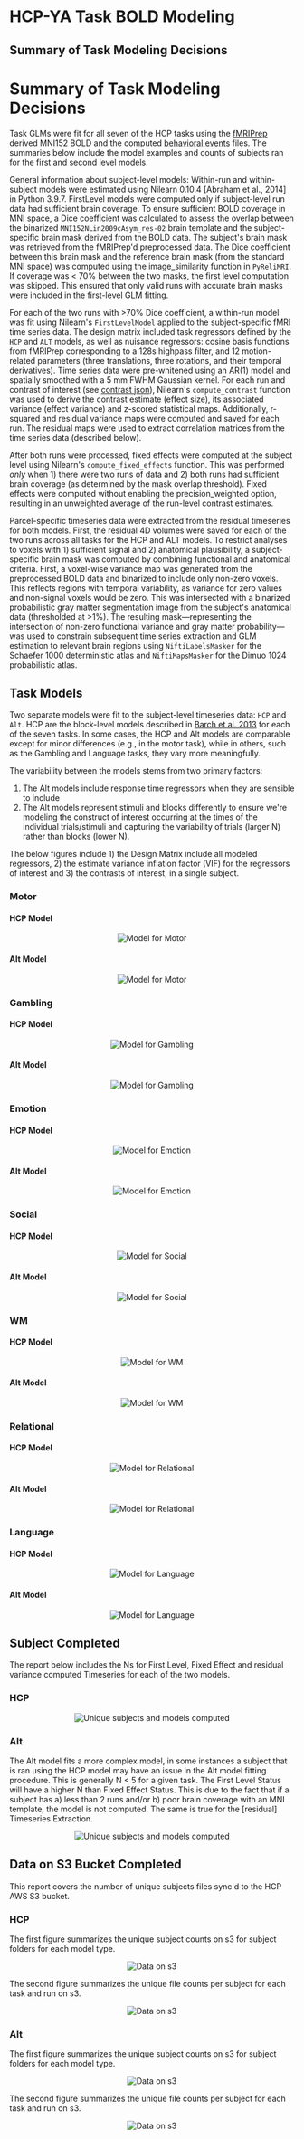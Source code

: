 # HCP-YA Task BOLD Modeling

## Summary of Task Modeling Decisions

# Summary of Task Modeling Decisions

Task GLMs were fit for all seven of the HCP tasks using the [fMRIPrep](../fmriprep/) derived MNI152 BOLD and the computed [behavioral events](../taskevents/) files. The summaries below include the model examples and counts of subjects ran for the first and second level models.

General information about subject-level models: Within-run and within-subject models were estimated using Nilearn 0.10.4 [Abraham et al., 2014] in Python 3.9.7. FirstLevel models were computed only if subject-level run data had sufficient brain coverage. To ensure sufficient BOLD coverage in MNI space, a Dice coefficient was calculated to assess the overlap between the binarized `MNI152NLin2009cAsym_res-02` brain template and the subject-specific brain mask derived from the BOLD data. The subject's brain mask was retrieved from the fMRIPrep'd preprocessed data. The Dice coefficient between this brain mask and the reference brain mask (from the standard MNI space) was computed using the image_similarity function in `PyReliMRI`. If coverage was < 70% between the two masks, the first level computation was skipped. This ensured that only valid runs with accurate brain masks were included in the first-level GLM fitting.

For each of the two runs with >70% Dice coefficient, a within-run model was fit using Nilearn's `FirstLevelModel` applied to the subject-specific fMRI time series data. The design matrix included task regressors defined by the `HCP` and `ALT` models, as well as nuisance regressors: cosine basis functions from fMRIPrep corresponding to a 128s highpass filter, and 12 motion-related parameters (three translations, three rotations, and their temporal derivatives). Time series data were pre-whitened using an AR(1) model and spatially smoothed with a 5 mm FWHM Gaussian kernel. For each run and contrast of interest (see [contrast json](./input_taskmodel.json)), Nilearn's `compute_contrast` function was used to derive the contrast estimate (effect size), its associated variance (effect variance) and z-scored statistical maps. Additionally, r-squared and residual variance maps were computed and saved for each run. The residual maps were used to extract correlation matrices from the time series data (described below).

After both runs were processed, fixed effects were computed at the subject level using Nilearn's `compute_fixed_effects` function. This was performed *only* when 1) there were two runs of data and 2) both runs had sufficient brain coverage (as determined by the mask overlap threshold). Fixed effects were computed without enabling the precision_weighted option, resulting in an unweighted average of the run-level contrast estimates.

Parcel-specific timeseries data were extracted from the residual timeseries for both models. First, the residual 4D volumes were saved for each of the two runs across all tasks for the HCP and ALT models. To restrict analyses to voxels with 1) sufficient signal and 2) anatomical plausibility, a subject-specific brain mask was computed by combining functional and anatomical criteria. First, a voxel-wise variance map was generated from the preprocessed BOLD data and binarized to include only non-zero voxels. This reflects regions with temporal variability, as variance for zero values and non-signal voxels would be zero. This was intersected with a binarized probabilistic gray matter segmentation image from the subject's anatomical data (thresholded at >1%). The resulting mask—representing the intersection of non-zero functional variance and gray matter probability—was used to constrain subsequent time series extraction and GLM estimation to relevant brain regions using `NiftiLabelsMasker` for the Schaefer 1000 deterministic atlas and `NiftiMapsMasker` for the Dimuo 1024 probabilistic atlas.

## Task Models

Two separate models were fit to the subject-level timeseries data: `HCP` and `Alt`. HCP are the block-level models described in [Barch et al. 2013](https://www.sciencedirect.com/science/article/pii/S1053811913005272) for each of the seven tasks. In some cases, the HCP and Alt models are comparable except for minor differences (e.g., in the motor task), while in others, such as the Gambling and Language tasks, they vary more meaningfully. 

The variability between the models stems from two primary factors:
1) The Alt models include response time regressors when they are sensible to include
2) The Alt models represent stimuli and blocks differently to ensure we're modeling the construct of interest occurring at the times of the individual trials/stimuli and capturing the variability of trials (larger N) rather than blocks (lower N).

The below figures include 1) the Design Matrix include all modeled regressors, 2) the estimate variance inflation factor (VIF) for the regressors of interest and 3) the contrasts of interest, in a single subject.


### Motor

#### HCP Model

<div style="text-align: center;">
  <img src="./imgs/sub-example_task-motor_mod-hcp_stat-designvifs.png" alt="Model for Motor" />
</div>

#### Alt Model

<div style="text-align: center;">
  <img src="./imgs/sub-example_task-motor_mod-alt_stat-designvifs.png" alt="Model for Motor" />
</div>

### Gambling

#### HCP Model

<div style="text-align: center;">
  <img src="./imgs/sub-example_task-gambling_mod-hcp_stat-designvifs.png" alt="Model for Gambling"  />
</div>

#### Alt Model

<div style="text-align: center;">
  <img src="./imgs/sub-example_task-gambling_mod-alt_stat-designvifs.png" alt="Model for Gambling" />
</div>

### Emotion

#### HCP Model

<div style="text-align: center;">
  <img src="./imgs/sub-example_task-emotion_mod-hcp_stat-designvifs.png" alt="Model for Emotion"  />
</div>

#### Alt Model

<div style="text-align: center;">
  <img src="./imgs/sub-example_task-emotion_mod-alt_stat-designvifs.png" alt="Model for Emotion"  />
</div>

### Social

#### HCP Model

<div style="text-align: center;">
  <img src="./imgs/sub-example_task-social_mod-hcp_stat-designvifs.png" alt="Model for Social"  />
</div>

#### Alt Model

<div style="text-align: center;">
  <img src="./imgs/sub-example_task-social_mod-alt_stat-designvifs.png" alt="Model for Social"  />
</div>

### WM

#### HCP Model

<div style="text-align: center;">
  <img src="./imgs/sub-example_task-WM_mod-hcp_stat-designvifs.png" alt="Model for WM"  />
</div>

#### Alt Model

<div style="text-align: center;">
  <img src="./imgs/sub-example_task-WM_mod-alt_stat-designvifs.png" alt="Model for WM"  />
</div>

### Relational

#### HCP Model

<div style="text-align: center;">
  <img src="./imgs/sub-example_task-relational_mod-hcp_stat-designvifs.png" alt="Model for Relational"  />
</div>

#### Alt Model

<div style="text-align: center;">
  <img src="./imgs/sub-example_task-relational_mod-alt_stat-designvifs.png" alt="Model for Relational"  />
</div>

### Language

#### HCP Model

<div style="text-align: center;">
  <img src="./imgs/sub-example_task-language_mod-hcp_stat-designvifs.png" alt="Model for Language"  />
</div>

#### Alt Model

<div style="text-align: center;">
  <img src="./imgs/sub-example_task-language_mod-alt_stat-designvifs.png" alt="Model for Language"  />
</div>


## Subject Completed

The report below includes the Ns for First Level, Fixed Effect and residual variance computed Timeseries for each of the two models. 

### HCP

<div style="text-align: center;">
  <img src="./imgs/modelsran_counts-uniqsubject_model-hcp.png" alt="Unique subjects and models computed"  />
</div>

### Alt

The Alt model fits a more complex model, in some instances a subject that is ran using the HCP model may have an issue in the Alt model fitting procedure. This is generally N < 5 for a given task. The First Level  Status will have a higher N than Fixed Effect Status. This is due to the fact that if a subject has a) less than 2 runs and/or b) poor brain coverage with an MNI template, the model is not computed. The same is true for the [residual]  Timeseries Extraction. 

<div style="text-align: center;">
  <img src="./imgs/modelsran_counts-uniqsubject_model-alt.png" alt="Unique subjects and models computed"  />
</div>


## Data on S3 Bucket Completed

This report covers the number of unique subjects files sync'd to the HCP AWS S3 bucket. 

### HCP

The first figure summarizes the unique subject counts on s3 for subject folders for each model type.

<div style="text-align: center;">
  <img src="./imgs/s3output_counts-uniqsubject_model-hcp.png" alt="Data on s3"  />
</div>

The second figure summarizes the unique file counts per subject for each task and run on s3.

<div style="text-align: center;">
  <img src="./imgs/s3filecounts_counts-uniqsubject_model-hcp.png" alt="Data on s3"  />
</div>

### Alt


The first figure summarizes the unique subject counts on s3 for subject folders for each model type.

<div style="text-align: center;">
  <img src="./imgs/s3output_counts-uniqsubject_model-hcp.png" alt="Data on s3"  />
</div>

The second figure summarizes the unique file counts per subject for each task and run on s3.

<div style="text-align: center;">
  <img src="./imgs/s3filecounts_counts-uniqsubject_model-alt.png" alt="Data on s3"  />
</div>